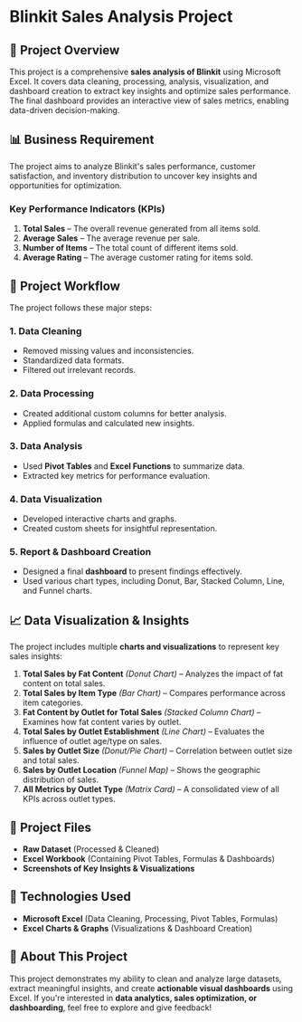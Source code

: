 # Blinkit Sales Analysis Project

## 📌 Project Overview
This project is a comprehensive **sales analysis of Blinkit** using Microsoft Excel. It covers data cleaning, processing, analysis, visualization, and dashboard creation to extract key insights and optimize sales performance. The final dashboard provides an interactive view of sales metrics, enabling data-driven decision-making.

## 📊 Business Requirement
The project aims to analyze Blinkit's sales performance, customer satisfaction, and inventory distribution to uncover key insights and opportunities for optimization. 

### **Key Performance Indicators (KPIs)**
1. **Total Sales** – The overall revenue generated from all items sold.
2. **Average Sales** – The average revenue per sale.
3. **Number of Items** – The total count of different items sold.
4. **Average Rating** – The average customer rating for items sold.

## 🔧 Project Workflow
The project follows these major steps:

### **1. Data Cleaning**
- Removed missing values and inconsistencies.
- Standardized data formats.
- Filtered out irrelevant records.

### **2. Data Processing**
- Created additional custom columns for better analysis.
- Applied formulas and calculated new insights.

### **3. Data Analysis**
- Used **Pivot Tables** and **Excel Functions** to summarize data.
- Extracted key metrics for performance evaluation.

### **4. Data Visualization**
- Developed interactive charts and graphs.
- Created custom sheets for insightful representation.

### **5. Report & Dashboard Creation**
- Designed a final **dashboard** to present findings effectively.
- Used various chart types, including Donut, Bar, Stacked Column, Line, and Funnel charts.

## 📈 Data Visualization & Insights
The project includes multiple **charts and visualizations** to represent key sales insights:

1. **Total Sales by Fat Content** *(Donut Chart)* – Analyzes the impact of fat content on total sales.
2. **Total Sales by Item Type** *(Bar Chart)* – Compares performance across item categories.
3. **Fat Content by Outlet for Total Sales** *(Stacked Column Chart)* – Examines how fat content varies by outlet.
4. **Total Sales by Outlet Establishment** *(Line Chart)* – Evaluates the influence of outlet age/type on sales.
5. **Sales by Outlet Size** *(Donut/Pie Chart)* – Correlation between outlet size and total sales.
6. **Sales by Outlet Location** *(Funnel Map)* – Shows the geographic distribution of sales.
7. **All Metrics by Outlet Type** *(Matrix Card)* – A consolidated view of all KPIs across outlet types.

## 📂 Project Files
- **Raw Dataset** (Processed & Cleaned)
- **Excel Workbook** (Containing Pivot Tables, Formulas & Dashboards)
- **Screenshots of Key Insights & Visualizations**

## 🚀 Technologies Used
- **Microsoft Excel** (Data Cleaning, Processing, Pivot Tables, Formulas)
- **Excel Charts & Graphs** (Visualizations & Dashboard Creation)

## 📢 About This Project
This project demonstrates my ability to clean and analyze large datasets, extract meaningful insights, and create **actionable visual dashboards** using Excel. If you're interested in **data analytics, sales optimization, or dashboarding**, feel free to explore and give feedback!


